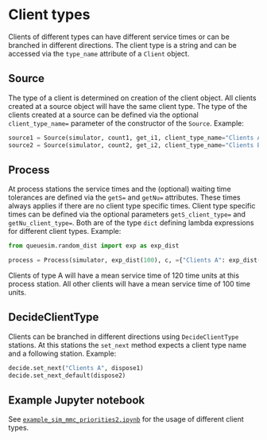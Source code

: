 # Client types

Clients of different types can have different service times or can be branched in different directions. The client type is a string and can be accessed via the `type_name` attribute of a `Client` object.


## Source

The type of a client is determined on creation of the client object. All clients created at a source object will have the same client type. The type of the clients created at a source can be defined via the optional `client_type_name=` parameter of the constructor of the `Source`. Example:

```python
source1 = Source(simulator, count1, get_i1, client_type_name="Clients A")
source2 = Source(simulator, count2, get_i2, client_type_name="Clients B")
```


## Process

At process stations the service times and the (optional) waiting time tolerances are defined via the `getS=` and `getNu=` attributes. These times always applies if there are no client type specific times. Client type specific times can be defined via the optional parameters `getS_client_type=` and `getNu_client_type=`. Both are of the type `dict` defining lambda expressions for different client types. Example:

```python
from queuesim.random_dist import exp as exp_dist

process = Process(simulator, exp_dist(100), c, ={"Clients A": exp_dist(120)})
```

Clients of type A will have a mean service time of 120 time units at this process station. All other clients will have a mean service time of 100 time units.


## DecideClientType

Clients can be branched in different directions using `DecideClientType` stations. At this stations the `set_next` method expects a client type name and a following station. Example:

```python
decide.set_next("Clients A", dispose1)
decide.set_next_default(dispose2)
```

## Example Jupyter notebook

See [`example_sim_mmc_priorities2.ipynb`](example_sim_mmc_priorities2.ipynb) for the usage of different client types.